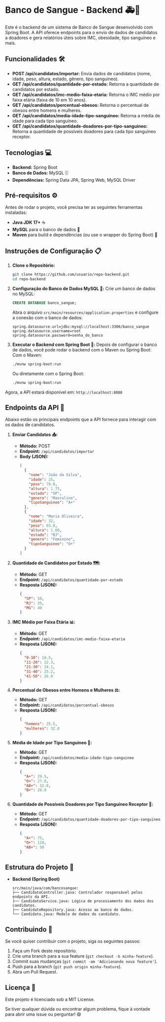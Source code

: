 # Banco de Sangue - Backend 🚑💉

Este é o backend de um sistema de Banco de Sangue desenvolvido com Spring Boot. A API oferece endpoints para o envio de dados de candidatos a doadores e gera relatórios úteis sobre IMC, obesidade, tipo sanguíneo e mais.

## Funcionalidades 🛠️

- **POST /api/candidatos/importar:** Envia dados de candidatos (nome, idade, peso, altura, estado, gênero, tipo sanguíneo).
- **GET /api/candidatos/quantidade-por-estado:** Retorna a quantidade de candidatos por estado.
- **GET /api/candidatos/imc-medio-faixa-etaria:** Retorna o IMC médio por faixa etária (faixa de 10 em 10 anos).
- **GET /api/candidatos/percentual-obesos:** Retorna o percentual de obesos entre homens e mulheres.
- **GET /api/candidatos/media-idade-tipo-sanguineo:** Retorna a média de idade para cada tipo sanguíneo.
- **GET /api/candidatos/quantidade-doadores-por-tipo-sanguineo:** Retorna a quantidade de possíveis doadores para cada tipo sanguíneo receptor.

## Tecnologias 💻

- **Backend:** Spring Boot
- **Banco de Dados:** MySQL 🗄️
- **Dependências:** Spring Data JPA, Spring Web, MySQL Driver

## Pré-requisitos ⚙️

Antes de rodar o projeto, você precisa ter as seguintes ferramentas instaladas:

- **Java JDK 17+** ☕
- **MySQL** para o banco de dados 💾
- **Maven** para build e dependências (ou use o wrapper do Spring Boot) 🧰

## Instruções de Configuração 📋

1. **Clone o Repositório:**
    ```bash
    git clone https://github.com/usuario/repo-backend.git
    cd repo-backend
    ```

2. **Configuração do Banco de Dados MySQL 🔧:**
    Crie um banco de dados no MySQL:
    ```sql
    CREATE DATABASE banco_sangue;
    ```
    Abra o arquivo `src/main/resources/application.properties` e configure a conexão com o banco de dados:
    ```properties
    spring.datasource.url=jdbc:mysql://localhost:3306/banco_sangue
    spring.datasource.username=root
    spring.datasource.password=senha_do_banco
    ```

3. **Executar o Backend com Spring Boot 🚀:**
    Depois de configurar o banco de dados, você pode rodar o backend com o Maven ou Spring Boot:
    Com o Maven:
    ```bash
    ./mvnw spring-boot:run
    ```
    Ou diretamente com o Spring Boot:
    ```bash
    ./mvnw spring-boot:run
    ```

Agora, a API estará disponível em: `http://localhost:8080`

## Endpoints da API 📡

Abaixo estão os principais endpoints que a API fornece para interagir com os dados de candidatos.

1. **Enviar Candidatos 📤:**
    - **Método:** POST
    - **Endpoint:** `/api/candidatos/importar`
    - **Body (JSON):**
      ```json
      [
        {
          "nome": "João da Silva",
          "idade": 25,
          "peso": 70.0,
          "altura": 1.75,
          "estado": "SP",
          "genero": "Masculino",
          "tipoSanguineo": "A+"
        },
        {
          "nome": "Maria Oliveira",
          "idade": 32,
          "peso": 65.0,
          "altura": 1.60,
          "estado": "RJ",
          "genero": "Feminino",
          "tipoSanguineo": "O+"
        }
      ]
      ```

2. **Quantidade de Candidatos por Estado 🗺️:**
    - **Método:** GET
    - **Endpoint:** `/api/candidatos/quantidade-por-estado`
    - **Resposta (JSON):**
      ```json
      {
        "SP": 50,
        "RJ": 35,
        "MG": 40
      }
      ```

3. **IMC Médio por Faixa Etária 📊:**
    - **Método:** GET
    - **Endpoint:** `/api/candidatos/imc-medio-faixa-etaria`
    - **Resposta (JSON):**
      ```json
      {
        "0-10": 18.5,
        "11-20": 22.3,
        "21-30": 24.1,
        "31-40": 25.2,
        "41-50": 26.0
      }
      ```

4. **Percentual de Obesos entre Homens e Mulheres ⚖️:**
    - **Método:** GET
    - **Endpoint:** `/api/candidatos/percentual-obesos`
    - **Resposta (JSON):**
      ```json
      {
        "homens": 25.5,
        "mulheres": 32.0
      }
      ```

5. **Média de Idade por Tipo Sanguíneo 🧬:**
    - **Método:** GET
    - **Endpoint:** `/api/candidatos/media-idade-tipo-sanguineo`
    - **Resposta (JSON):**
      ```json
      {
        "A+": 29.5,
        "O+": 27.0,
        "AB+": 32.0,
        "B+": 28.0
      }
      ```

6. **Quantidade de Possíveis Doadores por Tipo Sanguíneo Receptor 💉:**
    - **Método:** GET
    - **Endpoint:** `/api/candidatos/quantidade-doadores-por-tipo-sanguineo`
    - **Resposta (JSON):**
      ```json
      {
        "A+": 75,
        "O+": 120,
        "AB+": 50
      }
      ```

## Estrutura do Projeto 📂

- **Backend (Spring Boot)**
    ```
    src/main/java/com/bancosangue:
    ├── CandidatoController.java: Controlador responsável pelos endpoints da API.
    ├── CandidatoService.java: Lógica de processamento dos dados dos candidatos.
    ├── CandidatoRepository.java: Acesso ao banco de dados.
    └── Candidato.java: Modelo de dados do candidato.
    ```

## Contribuindo 🤝

Se você quiser contribuir com o projeto, siga os seguintes passos:

1. Faça um Fork deste repositório.
2. Crie uma branch para a sua feature (`git checkout -b minha-feature`).
3. Commit suas mudanças (`git commit -am 'Adicionando nova feature'`).
4. Push para a branch (`git push origin minha-feature`).
5. Abra um Pull Request.

## Licença 📜

Este projeto é licenciado sob a MIT License.

Se tiver qualquer dúvida ou encontrar algum problema, fique à vontade para abrir uma issue ou perguntar! 😄
